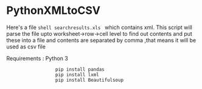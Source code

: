 # PythonXMLtoCSV

Here's a file ```shell searchresults.xls ```  which contains xml.
This script will parse the file upto worksheet->row->cell 
level to find out contents and put these into a file and contents are separated by comma ,that means it will be used as csv file


  Requirements :  Python 3     
```shell
                  pip install pandas
                  pip install lxml
                  pip install Beautifulsoup
```
